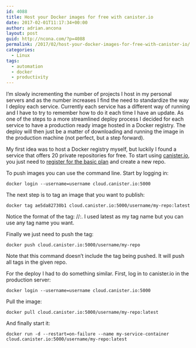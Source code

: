 ```yaml
---
id: 4088
title: Host your Docker images for free with canister.io
date: 2017-02-01T11:17:34+00:00
author: adrian.ancona
layout: post
guid: http://ncona.com/?p=4088
permalink: /2017/02/host-your-docker-images-for-free-with-canister-io/
categories:
  - Linux
tags:
  - automation
  - docker
  - productivity
---
```

I&#8217;m slowly incrementing the number of projects I host in my personal servers and as the number increases I find the need to standardize the way I deploy each service. Currently each service has a different way of running and I have to try to remember how to do it each time I have an update. As one of the steps to a more streamlined deploy process I decided for each service to have a production ready image hosted in a Docker registry. The deploy will then just be a matter of downloading and running the image in the production machine (not perfect, but a step forward).

My first idea was to host a Docker registry myself, but luckily I found a service that offers 20 private repositories for free. To start using [canister.io](https://canister.io), you just need to [register for the basic plan](https://canister.io/solo) and create a new repo.

To push images you can use the command line. Start by logging in:

```
docker login --username=username cloud.canister.io:5000
```

<!--more-->

The next step is to tag an image that you want to publish:

```
docker tag ae5da82730b1 cloud.canister.io:5000/username/my-repo:latest
```

Notice the format of the tag: <registry-url-including-port>/<username>/<repo-name>:<tag>. I used latest as my tag name but you can use any tag name you want.

Finally we just need to push the tag:

```
docker push cloud.canister.io:5000/username/my-repo
```

Note that this command doesn&#8217;t include the tag being pushed. It will push all tags in the given repo.

For the deploy I had to do something similar. First, log in to canister.io in the production server:

```
docker login --username=username cloud.canister.io:5000
```

Pull the image:

```
docker pull cloud.canister.io:5000/username/my-repo:latest
```

And finally start it:

```
docker run -d --restart=on-failure --name my-service-container cloud.canister.io:5000/username/my-repo:latest
```
